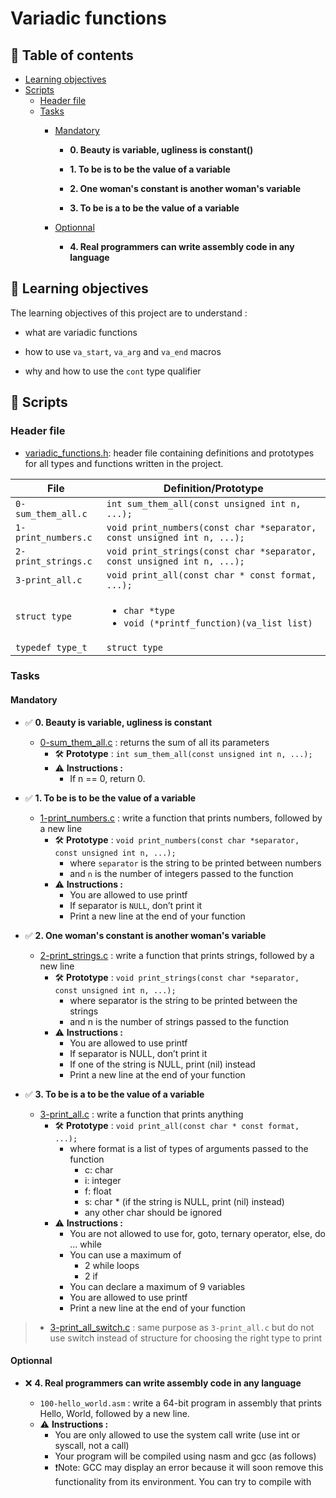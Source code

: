 # Variadic functions

## 📜 Table of contents

* [Learning objectives](#learningobjectives)
* [Scripts](#scripts)
	* [Header file](#headerfile)
	* [Tasks](#tasks)
		* [Mandatory](#mandatory)

		  * **0. Beauty is variable, ugliness is constant()**

	      * **1. To be is to be the value of a variable**

	      * **2. One woman's constant is another woman's variable**

	      * **3. To be is a to be the value of a variable**

		* [Optionnal](#optionnal)

		  * **4. Real programmers can write assembly code in any language**

## 🎯 Learning objectives

The learning objectives of this project are to understand :

* what are variadic functions

* how to use `va_start`, `va_arg` and `va_end` macros

* why and how to use the `cont` type qualifier


## 📄 Scripts

### Header file

* [variadic_functions.h](./variadic_functions.h): header file containing definitions and prototypes for all types and functions written in the project.

| File                     | Definition/Prototype                                                    |
| ------------------------ | ----------------------------------------------------------------------- |
| `0-sum_them_all.c`       | `int sum_them_all(const unsigned int n, ...);`                          |
| `1-print_numbers.c`      | `void print_numbers(const char *separator, const unsigned int n, ...);` |
| `2-print_strings.c`      | `void print_strings(const char *separator, const unsigned int n, ...);` |
| `3-print_all.c`          | `void print_all(const char * const format, ...);`                       |
| `struct type`            | <ul><li>`char *type`</li><li>`void (*printf_function)(va_list list)`</li></ul>                      |
| `typedef type_t`         | `struct type`                                                           |


### Tasks

#### Mandatory

* ✅ **0. Beauty is variable, ugliness is constant**

  * [0-sum_them_all.c](./0-sum_them_all.c) : returns the sum of all its parameters
	* 🛠️ **Prototype** : `int sum_them_all(const unsigned int n, ...);`
    * ⚠️ **Instructions :**
	  * If n == 0, return 0.

* ✅ **1. To be is to be the value of a variable**

  * [1-print_numbers.c](./1-print_numbers.c)  : write a function that prints numbers, followed by a new line
    * 🛠️ **Prototype** : `void print_numbers(const char *separator, const unsigned int n, ...);`
	  * where `separator` is the string to be printed between numbers
      * and `n` is the number of integers passed to the function
    * ⚠️ **Instructions :**
      * You are allowed to use printf
      * If separator is `NULL`, don’t print it
      * Print a new line at the end of your function

* ✅ **2. One woman's constant is another woman's variable**

  * [2-print_strings.c](./2-print_strings.c)  : write a function that prints strings, followed by a new line
    * 🛠️ **Prototype** : `void print_strings(const char *separator, const unsigned int n, ...);`
	  * where separator is the string to be printed between the strings
	  * and n is the number of strings passed to the function
    * ⚠️ **Instructions :**
	  * You are allowed to use printf
	  * If separator is NULL, don’t print it
	  * If one of the string is NULL, print (nil) instead
	  * Print a new line at the end of your function


* ✅ **3. To be is a to be the value of a variable**

  * [3-print_all.c](./3-print_all.c)  : write a function that prints anything
    * 🛠️ **Prototype** : `void print_all(const char * const format, ...);`
	  * where format is a list of types of arguments passed to the function
	    * c: char
	    * i: integer
	    * f: float
	    * s: char * (if the string is NULL, print (nil) instead)
        * any other char should be ignored
    * ⚠️ **Instructions :**
      * You are not allowed to use for, goto, ternary operator, else, do ... while
      * You can use a maximum of
	    * 2 while loops
	    * 2 if
	  * You can declare a maximum of 9 variables
	  * You are allowed to use printf
	  * Print a new line at the end of your function

>  * [3-print_all_switch.c](./3-print_all_switch.c) : same purpose as `3-print_all.c` but do not use switch instead of structure for choosing the right type to print 



#### Optionnal

* ❌ **4. Real programmers can write assembly code in any language**

  * `100-hello_world.asm` : write a 64-bit program in assembly that prints Hello, World, followed by a new line.
  * ⚠️ **Instructions :**
    * You are only allowed to use the system call write (use int or syscall, not a call)
    * Your program will be compiled using nasm and gcc (as follows)
    * ❗Note: GCC may display an error because it will soon remove this functionality from its environment. You can try to compile with





